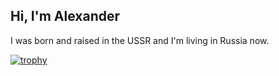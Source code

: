 ## Hi, I'm Alexander

I was born and raised in the USSR and I'm living in Russia now.

[![trophy](https://github-profile-trophy.vercel.app/?username=alex-w)](https://github.com/ryo-ma/github-profile-trophy)

<!--
**alex-w/alex-w** is a ✨ _special_ ✨ repository because its `README.md` (this file) appears on your GitHub profile.

Here are some ideas to get you started:

- 🔭 I’m currently working on ...
- 🌱 I’m currently learning ...
- 👯 I’m looking to collaborate on ...
- 🤔 I’m looking for help with ...
- 💬 Ask me about ...
- 📫 How to reach me: ...
- 😄 Pronouns: ...
- ⚡ Fun fact: ...
-->
